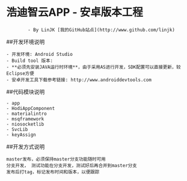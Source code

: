 # 浩迪智云APP - 安卓版本工程
            - By LinJK [我的GitHub站点](http://www.github.com/linjk)

##开发环境说明

    - 开发环境: Android Studio
    - Build tool 版本:
    - **必须先安装JAVA运行时环境**，由于采用AS进行开发，SDK配置可以直接更新，较Eclipse方便
    - 安卓开发工具下载参考链接: http://www.androiddevtools.com

##代码模块说明

    - app
    - HodiAppComponent
    - materialintro
    - msqframework
    - niosocketlib
    - SvcLib
    - keyAssign

##开发方式说明

    master发布，必须保持master分支功能随时可用
    分支开发， 测试功能在分支开发，测试好后再合并到master分支
    发布后打tag，标记发布时间和版本，以便跟踪
